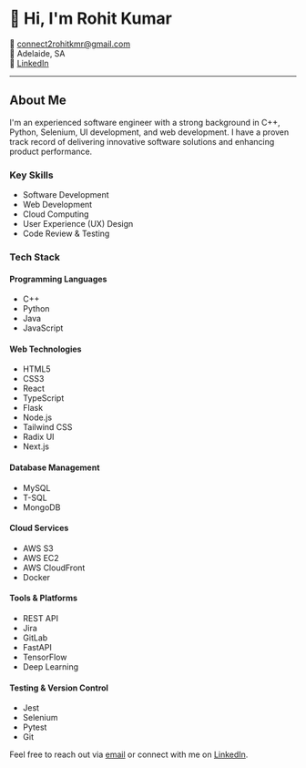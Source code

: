 # 👋 Hi, I'm Rohit Kumar

📧 [connect2rohitkmr@gmail.com](mailto:connect2rohitkmr@gmail.com)  
📍 Adelaide, SA  
🔗 [LinkedIn](https://www.linkedin.com/in/itz-rohit/)

---

## About Me

I'm an experienced software engineer with a strong background in C++, Python, Selenium, UI development, and web development. I have a proven track record of delivering innovative software solutions and enhancing product performance.

### Key Skills
- Software Development
- Web Development
- Cloud Computing
- User Experience (UX) Design
- Code Review & Testing

### Tech Stack

#### Programming Languages
- C++
- Python
- Java
- JavaScript

#### Web Technologies
- HTML5
- CSS3
- React
- TypeScript
- Flask
- Node.js
- Tailwind CSS
- Radix UI
- Next.js

#### Database Management
- MySQL
- T-SQL
- MongoDB

#### Cloud Services
- AWS S3
- AWS EC2
- AWS CloudFront
- Docker

#### Tools & Platforms
- REST API
- Jira
- GitLab
- FastAPI
- TensorFlow
- Deep Learning

#### Testing & Version Control
- Jest
- Selenium
- Pytest
- Git

Feel free to reach out via [email](mailto:connect2rohitkmr@gmail.com) or connect with me on [LinkedIn](https://www.linkedin.com/in/itz-rohit/).
